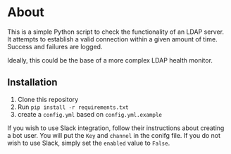 # About 
This is a simple Python script to check the functionality of an LDAP server. It attempts to establish a valid connection within a given amount of time. Success and failures are logged. 

Ideally, this could be the base of a more complex LDAP health monitor.

## Installation 
1. Clone this repository 
2. Run `pip install -r requirements.txt`
3. create a `config.yml` based on `config.yml.example`

If you wish to use Slack integration, follow their instructions about creating a bot user. You will put the `Key` and `channel` in the conifg file. If you do not wish to use Slack, simply set the `enabled` value to `False`. 


